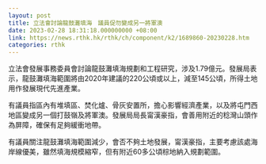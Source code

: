 ```yaml
---
layout: post
title: 立法會討論龍鼓灘填海　議員促勿變成另一將軍澳
date: 2023-02-28 18:31:18.000000000 +08:00
link: https://news.rthk.hk/rthk/ch/component/k2/1689860-20230228.htm
categories: rthk
---
```


立法會發展事務委員會討論龍鼓灘填海規劃和工程研究，涉及1.79億元。發展局表示，龍鼓灘填海範圍將由2020年建議的220公頃或以上，減至145公頃，所得土地用作發展現代先進產業。

有議員指區內有堆填區、焚化爐、骨灰安置所，擔心影響經濟產業，以及將屯門西地區變成另一個打鼓嶺及將軍澳。發展局局長甯漢豪指，會善用附近的稔灣山頭作為屏障，確保有足夠緩衝地帶。

有議員關注龍鼓灘填海範圍減少，會否不夠土地發展，甯漢豪指，主要考慮該處海岸線優美，雖然填海規模縮窄，但有附近60多公頃棕地納入規劃範圍。
